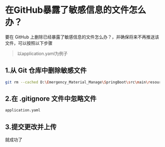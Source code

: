 # 在GitHub暴露了敏感信息的文件怎么办？

要在 GitHub 上删除已经暴露了敏感信息的文件怎么办？，并确保将来不再推送该文件，可以按照以下步骤

>以application.yaml为例子

## 1.从 Git 仓库中删除敏感文件

```bash
git rm --cached D:\Emergency_Material_Manage\SpringBoot\src\main\resources\application.yaml
```

## 2.在 .gitignore 文件中忽略文件

```bash
application.yaml
```

## 3.提交更改并上传

就成功了